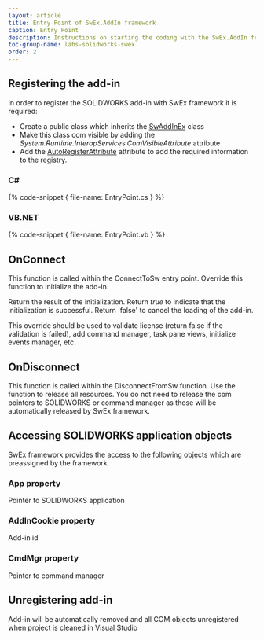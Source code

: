 ```yaml
---
layout: article
title: Entry Point of SwEx.AddIn framework
caption: Entry Point
description: Instructions on starting the coding with the SwEx.AddIn framework for SOLIDWORKS
toc-group-name: labs-solidworks-swex
order: 2
---
```

## Registering the add-in

In order to register the SOLIDWORKS add-in with SwEx framework it is required:

* Create a public class which inherits the [SwAddInEx](https://docs.codestack.net/swex/add-in/html/T_CodeStack_SwEx_AddIn_SwAddInEx.htm) class
* Make this class com visible by adding the *System.Runtime.InteropServices.ComVisibleAttribute* attribute
* Add the [AutoRegisterAttribute](https://docs.codestack.net/swex/add-in/html/T_CodeStack_SwEx_AddIn_Attributes_AutoRegisterAttribute.htm) attribute to add the required information to the registry.

### C\#

{% code-snippet { file-name: EntryPoint.cs } %}

### VB.NET

{% code-snippet { file-name: EntryPoint.vb } %}

## OnConnect

This function is called within the ConnectToSw entry point. Override this function to initialize the add-in.

Return the result of the initialization. Return *true* to indicate that the initialization is successful. Return 'false' to cancel the loading of the add-in.

This override should be used to validate license (return false if the validation is failed), add command manager, task pane views, initialize events manager, etc.

## OnDisconnect

This function is called within the DisconnectFromSw function. Use the function to release all resources. You do not need to release the com pointers to SOLIDWORKS or command manager as those will be automatically released by SwEx framework.

## Accessing SOLIDWORKS application objects

SwEx framework provides the access to the following objects which are preassigned by the framework

### App property
Pointer to SOLIDWORKS application

### AddInCookie property
Add-in id

### CmdMgr property
Pointer to command manager

## Unregistering add-in
Add-in will be automatically removed and all COM objects unregistered when project is cleaned in Visual Studio